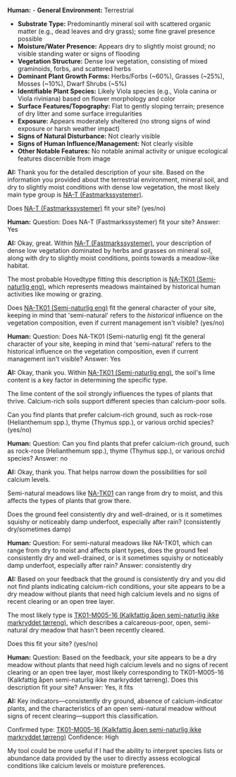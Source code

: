 **Human:** - **General Environment:** Terrestrial  
- **Substrate Type:** Predominantly mineral soil with scattered organic matter (e.g., dead leaves and dry grass); some fine gravel presence possible  
- **Moisture/Water Presence:** Appears dry to slightly moist ground; no visible standing water or signs of flooding  
- **Vegetation Structure:** Dense low vegetation, consisting of mixed graminoids, forbs, and scattered herbs  
- **Dominant Plant Growth Forms:** Herbs/Forbs (~60%), Grasses (~25%), Mosses (~10%), Dwarf Shrubs (~5%)  
- **Identifiable Plant Species:** Likely Viola species (e.g., Viola canina or Viola riviniana) based on flower morphology and color  
- **Surface Features/Topography:** Flat to gently sloping terrain; presence of dry litter and some surface irregularities  
- **Exposure:** Appears moderately sheltered (no strong signs of wind exposure or harsh weather impact)  
- **Signs of Natural Disturbance:** Not clearly visible  
- **Signs of Human Influence/Management:** Not clearly visible  
- **Other Notable Features:** No notable animal activity or unique ecological features discernible from image

**AI:** Thank you for the detailed description of your site. Based on the information you provided about the terrestrial environment, mineral soil, and dry to slightly moist conditions with dense low vegetation, the most likely main type group is [NA-T (Fastmarkssystemer)](https://naturinorge.artsdatabanken.no/Naturtype/NIN-3.0-T-C-PE-NA-MB-NA-T).

Does [NA-T (Fastmarkssystemer)](https://naturinorge.artsdatabanken.no/Naturtype/NIN-3.0-T-C-PE-NA-MB-NA-T) fit your site? (yes/no)

**Human:** Question: Does NA-T (Fastmarkssystemer) fit your site? 
Answer: Yes

**AI:** Okay, great. Within [NA-T (Fastmarkssystemer)](https://naturinorge.artsdatabanken.no/Naturtype/NIN-3.0-T-C-PE-NA-MB-NA-T), your description of dense low vegetation dominated by herbs and grasses on mineral soil, along with dry to slightly moist conditions, points towards a meadow-like habitat.

The most probable Hovedtype fitting this description is [NA-TK01 (Semi-naturlig eng)](https://naturinorge.artsdatabanken.no/Naturtype/NIN-3.0-T-C-PE-NA-MB-A-TK01), which represents meadows maintained by historical human activities like mowing or grazing.

Does [NA-TK01 (Semi-naturlig eng)](https://naturinorge.artsdatabanken.no/Naturtype/NIN-3.0-T-C-PE-NA-MB-A-TK01) fit the general character of your site, keeping in mind that 'semi-natural' refers to the *historical* influence on the vegetation composition, even if current management isn't visible? (yes/no)

**Human:** Question: Does NA-TK01 (Semi-naturlig eng) fit the general character of your site, keeping in mind that 'semi-natural' refers to the historical influence on the vegetation composition, even if current management isn't visible? 
Answer: Yes

**AI:** Okay, thank you. Within [NA-TK01 (Semi-naturlig eng)](https://naturinorge.artsdatabanken.no/Naturtype/NIN-3.0-T-C-PE-NA-MB-A-TK01), the soil's lime content is a key factor in determining the specific type.

The lime content of the soil strongly influences the types of plants that thrive. Calcium-rich soils support different species than calcium-poor soils.

Can you find plants that prefer calcium-rich ground, such as rock-rose (Helianthemum spp.), thyme (Thymus spp.), or various orchid species? (yes/no)

**Human:** Question: Can you find plants that prefer calcium-rich ground, such as rock-rose (Helianthemum spp.), thyme (Thymus spp.), or various orchid species? 
Answer: no

**AI:** Okay, thank you. That helps narrow down the possibilities for soil calcium levels.

Semi-natural meadows like [NA-TK01](https://naturinorge.artsdatabanken.no/Naturtype/NIN-3.0-T-C-PE-NA-MB-A-TK01) can range from dry to moist, and this affects the types of plants that grow there.

Does the ground feel consistently dry and well-drained, or is it sometimes squishy or noticeably damp underfoot, especially after rain? (consistently dry/sometimes damp)

**Human:** Question: For semi-natural meadows like NA-TK01, which can range from dry to moist and affects plant types, does the ground feel consistently dry and well-drained, or is it sometimes squishy or noticeably damp underfoot, especially after rain? 
Answer: consistently dry

**AI:** Based on your feedback that the ground is consistently dry and you did not find plants indicating calcium-rich conditions, your site appears to be a dry meadow without plants that need high calcium levels and no signs of recent clearing or an open tree layer.

The most likely type is [TK01-M005-16 (Kalkfattig åpen semi-naturlig ikke markryddet tørreng)](https://naturinorge.artsdatabanken.no/Naturtype/NiN-3.0-T-C-PE-NA-MB-TK01-M005-16), which describes a calcareous-poor, open, semi-natural dry meadow that hasn't been recently cleared.

Does this fit your site? (yes/no)

**Human:** Question: Based on the feedback, your site appears to be a dry meadow without plants that need high calcium levels and no signs of recent clearing or an open tree layer, most likely corresponding to TK01-M005-16 (Kalkfattig åpen semi-naturlig ikke markryddet tørreng). Does this description fit your site? 
Answer: Yes, it fits

**AI:** Key indicators—consistently dry ground, absence of calcium-indicator plants, and the characteristics of an open semi-natural meadow without signs of recent clearing—support this classification.

Confirmed type: [TK01-M005-16 (Kalkfattig åpen semi-naturlig ikke markryddet tørreng)](https://naturinorge.artsdatabanken.no/Naturtype/NiN-3.0-T-C-PE-NA-MB-TK01-M005-16)
Confidence: High

My tool could be more useful if I had the ability to interpret species lists or abundance data provided by the user to directly assess ecological conditions like calcium levels or moisture preferences.